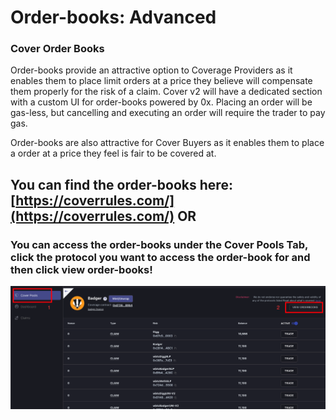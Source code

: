 # Order-books: Advanced

### Cover Order Books

Order-books provide an attractive option to Coverage Providers as it enables them to place limit orders at a price they believe will compensate them properly for the risk of a claim.  Cover v2 will have a dedicated section with a custom UI for order-books powered by 0x. Placing an order will be gas-less, but cancelling and executing an order will require the trader to pay gas.

Order-books are also attractive for Cover Buyers as it enables them to place a order at a price they feel is fair to be covered at. 

## You can find the order-books here: [https://coverrules.com/](https://coverrules.com/)  OR 

### You can access the order-books under the Cover Pools Tab, click the protocol you want to access the order-book for and then click view order-books!

![](../../.gitbook/assets/screen-shot-2021-05-01-at-12.02.48-am.png)





## 

